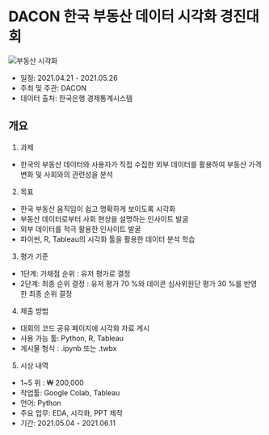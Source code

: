 # DACON 한국 부동산 데이터 시각화 경진대회

![부동산 시각화](https://user-images.githubusercontent.com/76901290/121698540-1016b580-cb09-11eb-92a5-7616e9827af8.png)

- 일정: 2021.04.21 - 2021.05.26
- 주최 및 주관: DACON
- 데이터 출처: 한국은행 경제통계시스템

## 개요

1. 과제
- 한국의 부동산 데이터와 사용자가 직접 수집한 외부 데이터를 활용하여 부동산 가격 변화 및 사회와의 관련성을 분석

2. 목표
- 한국 부동산 움직임이 쉽고 명확하게 보이도록 시각화
- 부동산 데이터로부터 사회 현상을 설명하는 인사이트 발굴
- 외부 데이터를 적극 활용한 인사이트 발굴
- 파이썬, R, Tableau의 시각화 툴을 활용한 데이터 분석 학습

3. 평가 기준
- 1단계: 가채점 순위 : 유저 평가로 결정
- 2단계: 최종 순위 결정 : 유저 평가 70 %와 데이콘 심사위원단 평가 30 %를 반영한 최종 순위 결정

4. 제출 방법
- 대회의 코드 공유 페이지에 시각화 자료 게시
- 사용 가능 툴: Python, R, Tableau
- 게시물 형식 : .ipynb 또는 .twbx

5. 시상 내역
- 1~5 위 : ₩ 200,000
- 작업툴: Google Colab, Tableau
- 언어: Python
- 주요 업무: EDA, 시각화, PPT 제작
- 기간: 2021.05.04 - 2021.06.11